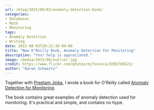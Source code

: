 ```yaml
---
url: /blog/2015/08/03/anomaly-detection-book/
categories:
- Databases
- Math
- Monitoring
tags:
- Anomaly Detection
- Writing
date: 2015-08-03T20:21:39-04:00
title: "New O'Reilly Book, Anomaly Detection For Monitoring"
description: "Your help is appreciated."
image: /media/2015/08/outlier.jpg
credit: https://www.flickr.com/photos/mjfonseca/8392780221/
author: "Baron Schwartz"
---
```


Together with [Preetam Jinka](http://preet.am/), I wrote a book for O'Reilly
called [Anomaly Detection for
Monitoring](http://www.oreilly.com/webops-perf/free/anomaly-detection-monitoring.csp).

The book contains great examples of anomaly detection used for monitoring. It's
practical and simple, and contains no hype.
